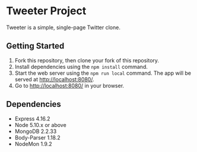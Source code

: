 # Tweeter Project

Tweeter is a simple, single-page Twitter clone.




## Getting Started

1. Fork this repository, then clone your fork of this repository.
2. Install dependencies using the `npm install` command.
3. Start the web server using the `npm run local` command. The app will be served at <http://localhost:8080/>.
4. Go to <http://localhost:8080/> in your browser.

## Dependencies

- Express 4.16.2
- Node 5.10.x or above
- MongoDB 2.2.33
- Body-Parser 1.18.2
- NodeMon 1.9.2

